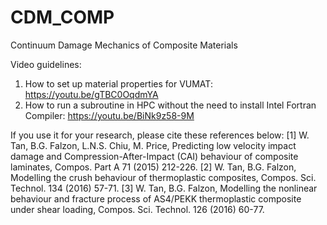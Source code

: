 # CDM_COMP
Continuum Damage Mechanics of Composite Materials

Video guidelines:

1. How to set up material properties for VUMAT: https://youtu.be/gTBC0OqdmYA
2. How to run a subroutine in HPC without the need to install Intel Fortran Compiler: https://youtu.be/BiNk9z58-9M 

If you use it for your research, please cite these references below:
[1]	W. Tan, B.G. Falzon, L.N.S. Chiu, M. Price, Predicting low velocity impact damage and Compression-After-Impact (CAI) behaviour of composite laminates, Compos. Part A 71 (2015) 212-226. 
[2]	W. Tan, B.G. Falzon, Modelling the crush behaviour of thermoplastic composites, Compos. Sci. Technol. 134 (2016) 57-71. 
[3]	W. Tan, B.G. Falzon, Modelling the nonlinear behaviour and fracture process of AS4/PEKK thermoplastic composite under shear loading, Compos. Sci. Technol. 126 (2016) 60-77. 
